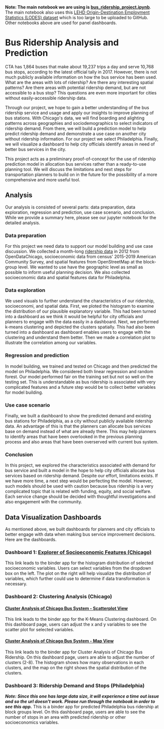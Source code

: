 **Note: The main notebook we are using is [bus_ridership_project.ipynb](https://github.com/MUSA-550-Fall-2021/final-project-city-hall-llc/blob/main/bus_ridership_project.ipynb)**. <br /> The main notebook also uses this [LEHD Origin-Destination Employment Statistics (LODES) dataset](https://lehd.ces.census.gov/data/lodes/LODES7/il/od/il_od_main_JT00_2019.csv.gz) which is too large to be uploaded to GitHub. <br />Other notebooks above are used for panel dashboards. 

# Bus Ridership Analysis and Prediction

CTA has 1,864 buses that make about 19,237 trips a day and serve 10,768 bus stops, according to the latest official tally in 2017. However, there is not much publicly available information on how the bus service has been used. What are the areas with lots of ridership? Are there any interesting spatial patterns? Are there areas with potential ridership demand, but are not accessible to a bus stop? This questions are even more important for cities without easily-accessible ridership data.

Through our project, we hope to gain a better understanding of the bus ridership service and usage and apply our insights to improve planning of bus stations. With Chicago's data, we will find boarding and alighting patterns across geographies and sociodemographics to select indicators of ridership demand. From there, we will build a prediction model to help predict ridership demand and demonstrate a use case on another city without ridership information. For our project we select Philadelphia. Finally, we will visualize a dashboard to help city officials identify areas in need of better bus services in the city.

This project acts as a preliminary proof-of-concept for the use of ridership prediction model in allocation bus services rather than a ready-to-use planning tool. We will discuss the limitations and next steps for transportation planners to build on in the future for the possibility of a more comprehensive and more useful tool.

## Analysis
Our analysis is consisted of several parts: data preparation, data exploration, regression and prediction, use case scenario, and conclusion. While we provide a summary here, please see our jupyter notebook for the detailed analysis.

### Data preparation
For this project we need data to support our model building and use case discussion. We collected a month-long [ridership data](https://data.cityofchicago.org/Transportation/CTA-Ridership-Avg-Weekday-Bus-Stop-Boardings-in-Oc/mq3i-nnqe) in 2012 from OpenDataChicago, socioeconomic data from census' 2015-2019 American Community Survey, and spatial features from OpenStreetMap at the block-group level. We wanted to use have the geographic level as small as possible to inform useful planning decision. We also collected socioeconomic data and spatial features data for Philadelphia.

### Data exploration
We used visuals to further understand the characteristics of our ridership, socioeconomi, and spatial data. First, we ploted the histogram to examine the distribution of our plausible explanatory variable. This had been turned into a dashboard as we think it would be helpful for city officials and planners to engage with the data easily in a dashboard. Next, we performed k-means clustering and depicted the clusters spatially. This had also been turned into a dashboard as dashboard enables users to engage with the clustering and understand them better. Then we made a correlation plot to illustrate the correlation among our variables.

### Regression and prediction
In model building, we trained and tested on Chicago and then predicted the model on Philadelphia. We considered both linear regression and random forest. Our model performed fair on the training set but not so well on the testing set. This is understandable as bus ridership is associated with very complicated features and a future step would be to collect better variables for model building. 

### Use case scenario
Finally, we built a dashboard to show the predicted demand and existing bus stations for Philadelphia, as a city without publicly available ridership data. An advantage of this is that the planners can allocate bus services base on demand instead of what are already there. This may help planners to identify areas that have been overlooked in the previous planning process and also areas that have been overserved with current bus system.

### Conclusion 
In this project, we explored the characteristics associated with demand for bus service and built a model in the hope to help city officials allocate bus services based on ridership demand. Despite our effort, limitations exists. If we have more time, a next step would be perfecting the model. However, such models should be used with caution because bus ridership is a very complicated topic that is related with funding, equity, and social welfare. Each service change should be decided with thoughtful investigations and also engagement with the community.



## Data Visualization Dashboards
As mentioned above, we built dashboards for planners and city officials to better engage with data when making bus service improvement decisions. Here are the dashboards.

### Dashboard 1: [Explorer of Socioeconomic Features (Chicago)](https://mybinder.org/v2/gh/MUSA-550-Fall-2021/final-project-city-hall-llc/HEAD?urlpath=%2Fpanel%2FSocioeconomic_Features_Explorer)
This link leads to the binder app for the histogram distribution of selected socioeconomic variables. Users can select variables from the dropdown box on the left. The plot on the right will help visualize the distribution of variables, which further could use to determine if data transformation is necessary. 

### Dashboard 2: Clustering Analysis (Chicago)
#### [Cluster Analysis of Chicago Bus System - Scatterplot View](https://mybinder.org/v2/gh/MUSA-550-Fall-2021/final-project-city-hall-llc/HEAD?urlpath=%2Fpanel%2FK-Mean_Clustering)
This link leads to the binder app for the K-Means Clustering dashboard. On this dashboard page, users can adjust the x and y variables to see the scatter plot for selected variables. 

#### [Cluster Analysis of Chicago Bus System - Map View](https://mybinder.org/v2/gh/MUSA-550-Fall-2021/final-project-city-hall-llc/HEAD?urlpath=%2Fpanel%2Fcluster_analysis_panel)
This link leads to the binder app for Cluster Analysis of Chicago Bus Ridership. On this dashboard page, users are able to adjust the number of clusters (2-8). The histogram shows how many observations in each clusters, and the map on the right shows the spatial distribution of the clusters.   


### Dashboard 3: Ridership Demand and Stops (Philadelphia) 
***Note: Since this one has large data size, it will experience a time out issue and so the url doesn't work. Please run through the notebook in order to see this app.***
This is a binder app for predicted Philadelphia bus ridership at block groups level. On this dashboard page, users are able to see the number of stops in an area with predicted ridership or other socioeconomics variables.
